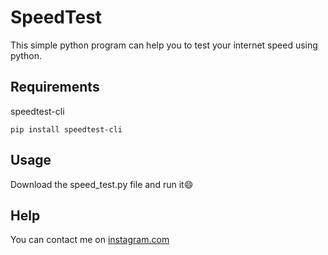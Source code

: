 # SpeedTest
This simple python program can help you to test your internet speed using python.

## Requirements
speedtest-cli
```
pip install speedtest-cli
```

## Usage
Download the speed_test.py file and run it:smile:

## Help
You can contact me on [instagram.com](instagram.com/technicalprik)
